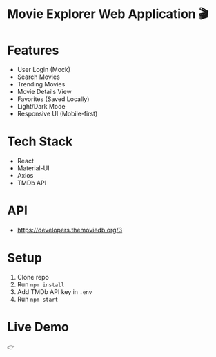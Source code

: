 # Movie Explorer Web Application 🎬

# Features
- User Login (Mock)
- Search Movies
- Trending Movies
- Movie Details View
- Favorites (Saved Locally)
- Light/Dark Mode
- Responsive UI (Mobile-first)

# Tech Stack
- React
- Material-UI
- Axios
- TMDb API

# API
- https://developers.themoviedb.org/3

# Setup
1. Clone repo
2. Run `npm install`
3. Add TMDb API key in `.env`
4. Run `npm start`

# Live Demo
👉
